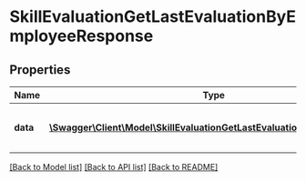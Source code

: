 # SkillEvaluationGetLastEvaluationByEmployeeResponse

## Properties
Name | Type | Description | Notes
------------ | ------------- | ------------- | -------------
**data** | [**\Swagger\Client\Model\SkillEvaluationGetLastEvaluationByEmployeeData**](SkillEvaluationGetLastEvaluationByEmployeeData.md) | Returns the latest ratings of the user | 

[[Back to Model list]](../README.md#documentation-for-models) [[Back to API list]](../README.md#documentation-for-api-endpoints) [[Back to README]](../README.md)


